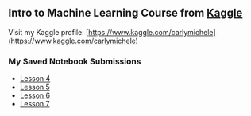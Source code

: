 ## Intro to Machine Learning Course from [Kaggle](https://www.kaggle.com/learn/intro-to-machine-learning)

Visit my Kaggle profile: [https://www.kaggle.com/carlymichele](https://www.kaggle.com/carlymichele)

### My Saved Notebook Submissions
 - [Lesson 4](https://github.com/prototyyype/kaggle-practice/blob/main/intro-to-ml/exercise-model-validation.ipynb)
 - [Lesson 5]()
 - [Lesson 6]()
 - [Lesson 7]()
